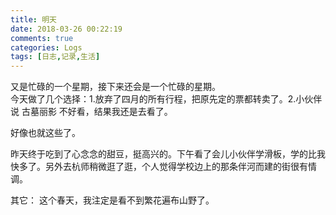 ```yaml
---
title: 明天
date: 2018-03-26 00:22:19
comments: true
categories: Logs
tags: [日志,记录,生活]
---
```

又是忙碌的一个星期，接下来还会是一个忙碌的星期。  
今天做了几个选择：1.放弃了四月的所有行程，把原先定的票都转卖了。2.小伙伴说 古墓丽影 不好看，结果我还是去看了。  

好像也就这些了。  

昨天终于吃到了心念念的甜豆，挺高兴的。下午看了会儿小伙伴学滑板，学的比我快多了。另外去杭师稍微逛了逛，个人觉得学校边上的那条伴河而建的街很有情调。

其它：
这个春天，我注定是看不到繁花遍布山野了。